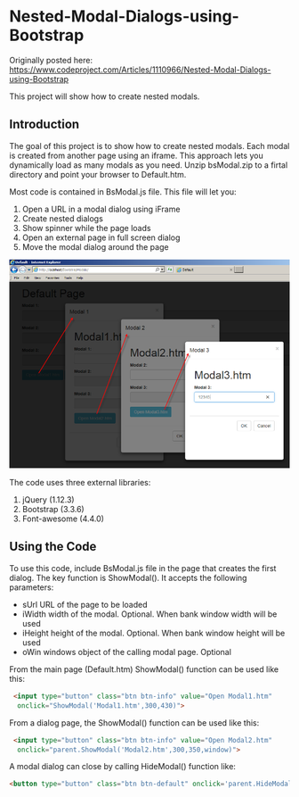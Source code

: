 # Nested-Modal-Dialogs-using-Bootstrap

Originally posted here:
https://www.codeproject.com/Articles/1110966/Nested-Modal-Dialogs-using-Bootstrap

This project will show how to create nested modals.

## Introduction
The goal of this project is to show how to create nested modals. Each modal is created from another page using an iframe. This approach lets you dynamically load as many modals as you need. Unzip bsModal.zip to a firtal directory and point your browser to Default.htm.

Most code is contained in BsModal.js file. This file will let you:

1. Open a URL in a modal dialog using iFrame
2. Create nested dialogs
3. Show spinner while the page loads
4. Open an external page in full screen dialog
5. Move the modal dialog around the page

![](img/bsmodal.png)

The code uses three external libraries:

1. jQuery (1.12.3)
2. Bootstrap (3.3.6)
3. Font-awesome (4.4.0)

## Using the Code

To use this code, include BsModal.js file in the page that creates the first dialog. The key function is ShowModal(). It accepts the following parameters:

- sUrl	URL of the page to be loaded
- iWidth	width of the modal. Optional. When bank window width will be used
- iHeight	height of the modal. Optional. When bank window height will be used
- oWin	windows object of the calling modal page. Optional

From the main page (Default.htm) ShowModal() function can be used like this:

```html
 <input type="button" class="btn btn-info" value="Open Modal1.htm" 
  onclick="ShowModal('Modal1.htm',300,430)">
```
From a dialog page, the ShowModal() function can be used like this:

```html
 <input type="button" class="btn btn-info" value="Open Modal2.htm" 
  onclick="parent.ShowModal('Modal2.htm',300,350,window)"> 
```
  
A modal dialog can close by calling HideModal() function like:

```html
<button type="button" class="btn btn-default" onclick='parent.HideModal()'>Cancel</button> 
```
